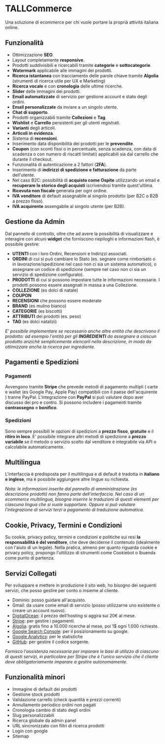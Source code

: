 # TALLCommerce
Una soluzione di ecommerce per chi vuole portare la proprià attività italiana online.

## Funzionalità
* Ottimizzazione **SEO**.
* Layout completamente **responsive**.
* Prodotti suddivisibili e ricercabili tramite **categorie** e **sottocategorie**.
* **Watermark** applicabile alle immagini dei prodotti.
* **Ricerca istantanea** con tracciamento delle parole chiave tramite **Algolia** (strumenti di ricerca utile per UX e Marketing)
* **Ricerca vocale** e con **cronologia** delle ultime ricerche.
* **Slider** delle immagini dei prodotti.
* **Email automatizzate** di servizio per gestione account e stato degli ordini.
* **Email personalizzate** da inviare a un singolo utente.
* **Chat di supporto**.
* Prodotti organizzabili tramite **Collezioni** e **Tag**.
* **Wishlist** e **Carrello** persistenti per gli utenti registrati.
* **Varianti** degli articoli.
* **Articoli in evidenza**.
* Sistema di **recensioni**.
* Inserimento data disponibilità dei prodotti per le **prevendite**.
* **Coupon** (con sconti fissi o in percentuale, senza scadenza, con data di scadenza o con numero di riscatti limitati) applicabili sia dal carrello che durante il checkout.
* Funzionalità di autenticazione a 2 fattori (**2FA**).
* Inserimento di **indirizzi di spedizione e fatturazione** da parte dell'utente. 
* Nel caso B2C: possibilità di **acquisto come Ospite** utilizzando un email e **recuperare lo storico degli acquisti** iscrivendosi tramite quest'ultima.
* **Ricevuta non fiscale** generata per ogni ordine.
* **IVA venditore** di default assegnabile al singolo prodotto (per B2C o B2B a prezzo fisso).
* **IVA acquirente** assengabile al singolo utente (per B2B).

## Gestione da Admin
Dal pannello di controllo, oltre che ad avere la possibilità di visualizzare e interagire con alcuni **widget** che forniscono riepiloghi e informazioni flash, è possibile gestire:
* **UTENTI** con i loro Ordini, Recensioni e Indirizzi associati.
* **ORDINI** di cui si può cambiare lo Stato (es. segnare come rimborsato o in lavorazione/spedizione nel caso non ci sia un sistema automatico),
o assegnare  un codice di spedizione (sempre nel caso non ci sia un servizio di spedizione configurato).
* **PRODOTTI** di cui si possono impostare tutte le informazioni necessarie. I prodotti possono essere assegnati in massa a una Collezione.
* **COLLEZIONE** (es dolci di natale)
* **COUPON**
* **RECENSIONI** che possono essere moderate
* **BRAND**  (es mulino bianco)
* **CATEGORIE** (es biscotti)
* **ATTRIBUTI** dei prodotti (es. peso)
* **TAG** (es dolci natalizi)

*E' possibile implementare se necessario anche altre entità che descrivono il prodotto: ad esempio l'entità per gli **INGREDIENTI** da assegnare a ciascun prodotto anzichè semplicemente elencarli nella descrizione, in modo da ottimizzare anche la ricerca per ingrediente.*

## Pagamenti e Spedizioni

### Pagamenti
Avvengono tramite **Stripe** che prevede metodi di pagamento multipli ( carte e wallet (es Google Pay, Apple Pay) compatibili con il paese
dell'acquirente ) tranne PayPal.
L'integrazione con **PayPal** si può valutare dopo aver discusso dei pro e contro.
Si possono includere i pagamenti tramite **contrassegno** e **bonifico**.

### Spedizioni
Sono sempre possibili le opzioni di spedizioni a **prezzo fisso**, **gratuite** e il **ritiro in loco**.
E' possibile integrare altri metodi di spedizione a **prezzo variabile** se il metodo o servizio scelto dal venditore è integrabile via API o calcolabile automaticamente.

## Multilingua
L'interfaccia è predisposta per il multilingua e di default è tradotta in **italiano e inglese**, ma è possibile aggiungere altre lingue su richiesta.

*Nota: le informazioni inserite dal pannello di amministrazione (es descrizione prodotti) non fanno parte dell'interfaccia. Nel caso di un ecommerce multilingua, bisogna inserire le traduzioni di questi elementi per ciascuna lingua che si vuole supportare. Oppure si può valutare l'integrazione di servizi terzi a pagamento di traduzione automatica.*

## Cookie, Privacy, Termini e Condizioni
Su cookie, privacy policy, termini e condizioni e politiche sui resi **la responsabilità è del venditore**, che deve deciderne il contenuto (idealmente con l'aiuto di un legale).
Nella pratica, almeno per quanto riguarda cookie e privacy policy, propongo l'ultilizzo di strumenti come Cookiebot o Ibuenda come punto di partenza.

## Servizi Collegati
Per sviluppare e mettere in produzione il sito web, ho bisogno dei seguenti servizi, che posso gestire per conto o insieme al cliente.
* Dominio: posso guidare all'acquisto.
* Gmail: da usare come email di servizio (posso utilizzarne uno esistente o creare un account nuovo).
* [DigitalOcean](https://www.digitalocean.com/): il prezzo dell'hosting si aggira sui 20€ al mese.
* [Stripe](https://stripe.com/it): per gestire i pagamenti.
* [Algolia](https://www.algolia.com/pricing/): gratis fino a 10.000 ricerche al mese, poi 1$ ogni 1.000 richieste.
* [Google Search Console](https://search.google.com/): per il posizionamento su google.
* [Google Analytics](https://analytics.google.com/): per le statistiche 
* [GitHub](https://github.com/): per gestire il codice sorgente.

*Fornisco l'assistenza necessaria per imparare le basi di utilizzo di ciascuno di questi servizi, in particolare per Stripe che è l'unico servizio che il cliente deve obbligatoriamente imparare a gestire autonomamente.*

## Funzionalità minori

* Immagine di default dei prodotti
* Gestione stock prodotti
* Validazione carrello (check quantità e prezzi correnti)
* Annullamento periodico ordini non pagati
* Cronologia cambio di stato degli ordini
* Slug personalizzabili
* Ricerca globale da admin panel
* URL sincronizzato con filtri di ricerca prodotti
* Login con google
* Sitemap


<!--
## 

cron per pulizia payment_failed
utilizzo di un codice coupon alla volta
mask price > visualizzare zeri per prezzi interi
filament e media library > medialibrary header CacheControl no-cache
prodotti con varianti > nella ricerca vengono mostrati prezzo, quantità e foto della variante principale
non aggiungere piú valori dello stesso attributo a un singolo prodotto
-->
